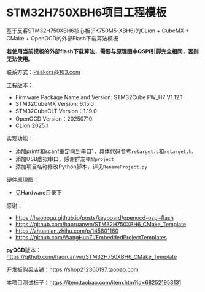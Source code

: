 # STM32H750XBH6项目工程模板

基于反客STM32H750XBH6核心板(FK750M5-XBH6)的CLion + CubeMX + CMake + OpenOCD的外部Flash下载算法模板

**若使用当前模板的外部flash下载算法，需要与原理图中QSPI引脚完全相同，否则无法使用。**

联系方式：Peakors@163.com

工程版本：

- Firmware Package Name and Version: STM32Cube FW_H7 V1.12.1
- STM32CubeMX Version: 6.15.0
- STM32CubeCLT Version：1.19.0
- OpenOCD Version：20250710
- CLion 2025.1

实现功能：

- 添加printf和scanf重定向到串口1，具体代码参考`retarget.c`和`retarget.h`.
- 添加USB虚拟串口，感谢群友`琴梨project`
- 添加项目名称修改Python脚本，详见`RenameProject.py`

硬件原理图：

- 见Hardware目录下

感谢：

- https://haobogu.github.io/posts/keyboard/openocd-ospi-flash
- https://github.com/haoruanwn/STM32H750XBH6_CMake_Template
- https://zhuanlan.zhihu.com/p/145801160
- https://github.com/WangHunZi/EmbeddedProjectTemplates

**pyOCD**版本：https://github.com/haoruanwn/STM32H750XBH6_CMake_Template



开发板购买店铺：https://shop212360197.taobao.com

本项目测试板子：https://item.taobao.com/item.htm?id=682521953131










